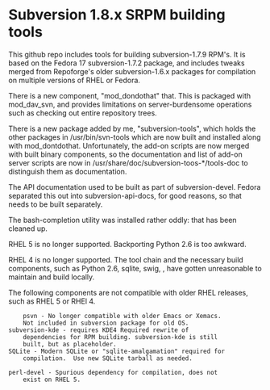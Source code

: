 Subversion 1.8.x SRPM building tools
=======
This github repo includes tools for building subversion-1.7.9
RPM's. It is based on the Fedora 17 subversion-1.7.2 package, and
includes tweaks merged from Repoforge's older subversion-1.6.x
packages for compilation on multiple versions of RHEL or Fedora.

There is a new component, "mod_dondothat" that. This is packaged
with mod_dav_svn, and provides limitations on server-burdensome
operations such as checking out entire repository trees.

There is a new package added by me, "subversion-tools", which holds
the other packages in /usr/bin/svn-tools which are now built and
installed along with mod_dontdothat. Unfortunately, the add-on scripts
are now merged with built binary components, so the documentation and
list of add-on server scripts are now in
/usr/share/doc/subversion-toos-*/tools-doc to distinguish them as
documentation.

The API documentation used to be built as part of subversion-devel.
Fedora separated this out into subversion-api-docs, for good reasons,
so that needs to be built separately.

The bash-completion utility was installed rather oddly: that has been
cleaned up.

RHEL 5 is no longer supported. Backporting Python 2.6 is too awkward.

RHEL 4 is no longer supported. The tool chain and the necessary build
components, such as Python 2.6, sqlite, swig, , have gotten
unreasonable to maintain and build locally.

The following components are not compatible with older RHEL releases,
such as RHEL 5 or RHEl 4.

        psvn - No longer compatible with older Emacs or Xemacs.
		Not included in subversion package for old OS.
	subversion-kde - requires KDE4 Required rewrite of
		dependencies for RPM building. subversion-kde is still
		built, but as placeholder.
	SQLite - Modern SQLite or "sqlite-amalgamation" required for
		compilation.  Use new SQLite tarball as needed.

	perl-devel - Spurious dependency for compilation, does not
		exist on RHEL 5.
